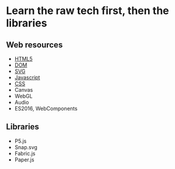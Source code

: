 # Learn the raw tech first, then the libraries

## Web resources
* [HTML5](http://diveintohtml5.info/)
* [DOM](href="https://developer.mozilla.org/en-US/docs/DOM)
* [SVG](https://developer.mozilla.org/en-US/demos/tag/tech:svg)
* [Javascript](https://developer.mozilla.org/en-US/docs/JavaScript)
* [CSS](http://reference.sitepoint.com/css)
* Canvas
* WebGL
* Audio
* ES2016, WebComponents

## Libraries
* P5.js
* Snap.svg
* Fabric.js
* Paper.js